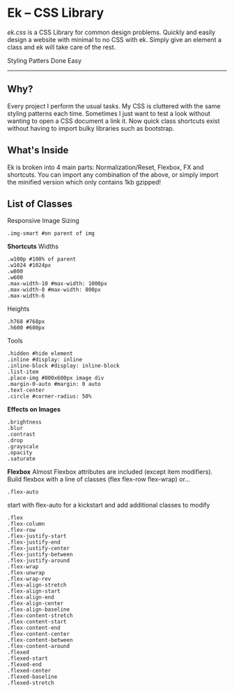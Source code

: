 Ek – CSS Library
===================

*ek.css* is a CSS Library for common design problems. Quickly and easily design a website with minimal to no CSS with ek. Simply give an element a class and ek will take care of the rest.

Styling Patters Done Easy

----------

Why?
-------------

Every project I perform the usual tasks. My CSS is cluttered with the same styling patterns each time. Sometimes I just want to test a look without wanting to open a CSS document a link it. Now quick class shortcuts exist without having to import bulky libraries such as bootstrap.

What's Inside
-------------

Ek is broken into 4 main parts: Normalization/Reset, Flexbox, FX and shortcuts. You can import any combination of the above, or simply import the minified version which only contains 1kb gzipped!


 List of Classes
------------
 

Responsive Image Sizing

    .img-smart #on parent of img

**Shortcuts**
Widths

    .w100p #100% of parent
    .w1024 #1024px
    .w800
    .w600 
    .max-width-10 #max-width: 1000px
    .max-width-8 #max-width: 800px
    .max-width-6
Heights

    .h768 #768px
    .h600 #600px

Tools

    .hidden #hide element
    .inline #display: inline
    .inline-block #display: inline-block
    .list-item
    .place-img #800x600px image div
    .margin-0-auto #margin: 0 auto
    .text-center
    .circle #corner-radius: 50%
**Effects on Images**

    .brightness
    .blur 
    .contrast
    .drop
    .grayscale
    .opacity
    .saturate
**Flexbox**
Almost Flexbox attributes are included (except item modifiers). Build flexbox with a line of classes (flex flex-row flex-wrap) or... 

    .flex-auto

 start with flex-auto for a kickstart and add additional classes to modify

    .flex
    .flex-column 
    .flex-row 
    .flex-justify-start
    .flex-justify-end
    .flex-justify-center
    .flex-justify-between
    .flex-justify-around
    .flex-wrap 
    .flex-unwrap 
    .flex-wrap-rev
    .flex-align-stretch
    .flex-align-start
    .flex-align-end
    .flex-align-center
    .flex-align-baseline
    .flex-content-stretch
    .flex-content-start
    .flex-content-end
    .flex-content-center
    .flex-content-between
    .flex-content-around
    .flexed 
    .flexed-start
    .flexed-end
    .flexed-center
    .flexed-baseline
    .flexed-stretch